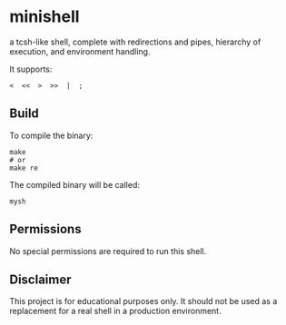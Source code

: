 # minishell
a tcsh-like shell, complete with redirections and pipes, hierarchy of execution, and environment handling.

It supports:

    <  <<  >  >>  |  ;

## Build

To compile the binary:

    make
    # or
    make re

The compiled binary will be called:

    mysh

## Permissions

No special permissions are required to run this shell.

## Disclaimer

This project is for educational purposes only. It should not be used as a replacement for a real shell in a production environment.

